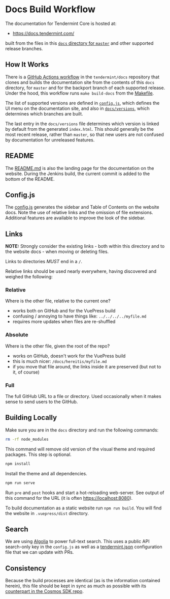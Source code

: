# Docs Build Workflow

The documentation for Tendermint Core is hosted at:

- <https://docs.tendermint.com/>

built from the files in this [`docs` directory for `master`](https://github.com/tendermint/tendermint/tree/master/docs)
and other supported release branches.

## How It Works

There is a [GitHub Actions workflow](https://github.com/tendermint/docs/actions/workflows/deployment.yml)
in the `tendermint/docs` repository that clones and builds the documentation
site from the contents of this `docs` directory, for `master` and for the
backport branch of each supported release. Under the hood, this workflow runs
`make build-docs` from the [Makefile](../Makefile#L214).

The list of supported versions are defined in [`config.js`](./.vuepress/config.js),
which defines the UI menu on the documentation site, and also in
[`docs/versions`](./versions), which determines which branches are built.

The last entry in the `docs/versions` file determines which version is linked
by default from the generated `index.html`. This should generally be the most
recent release, rather than `master`, so that new users are not confused by
documentation for unreleased features.

## README

The [README.md](./README.md) is also the landing page for the documentation
on the website. During the Jenkins build, the current commit is added to the bottom
of the README.

## Config.js

The [config.js](./.vuepress/config.js) generates the sidebar and Table of Contents
on the website docs. Note the use of relative links and the omission of
file extensions. Additional features are available to improve the look
of the sidebar.

## Links

**NOTE:** Strongly consider the existing links - both within this directory
and to the website docs - when moving or deleting files.

Links to directories _MUST_ end in a `/`.

Relative links should be used nearly everywhere, having discovered and weighed the following:

### Relative

Where is the other file, relative to the current one?

- works both on GitHub and for the VuePress build
- confusing / annoying to have things like: `../../../../myfile.md`
- requires more updates when files are re-shuffled

### Absolute

Where is the other file, given the root of the repo?

- works on GitHub, doesn't work for the VuePress build
- this is much nicer: `/docs/hereitis/myfile.md`
- if you move that file around, the links inside it are preserved (but not to it, of course)

### Full

The full GitHub URL to a file or directory. Used occasionally when it makes sense
to send users to the GitHub.

## Building Locally

Make sure you are in the `docs` directory and run the following commands:

```bash
rm -rf node_modules
```

This command will remove old version of the visual theme and required packages. This step is optional.

```bash
npm install
```

Install the theme and all dependencies.

```bash
npm run serve
```

<!-- markdown-link-check-disable -->

Run `pre` and `post` hooks and start a hot-reloading web-server. See output of this command for the URL (it is often <https://localhost:8080>).

<!-- markdown-link-check-enable -->

To build documentation as a static website run `npm run build`. You will find the website in `.vuepress/dist` directory.

## Search

We are using [Algolia](https://www.algolia.com) to power full-text search. This uses a public API search-only key in the `config.js` as well as a [tendermint.json](https://github.com/algolia/docsearch-configs/blob/master/configs/tendermint.json) configuration file that we can update with PRs.

## Consistency

Because the build processes are identical (as is the information contained herein), this file should be kept in sync as
much as possible with its [counterpart in the Cosmos SDK repo](https://github.com/cosmos/cosmos-sdk/blob/master/docs/DOCS_README.md).

